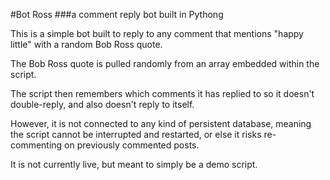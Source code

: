 #Bot Ross
###a comment reply bot built in Pythong


This is a simple bot built to reply to any comment that mentions "happy little" with a random Bob Ross quote.

The Bob Ross quote is pulled randomly from an array embedded within the script.

The script then remembers which comments it has replied to so it doesn't double-reply, and also doesn't reply to itself.

However, it is not connected to any kind of persistent database, meaning the script cannot be interrupted and restarted, or else it risks re-commenting on previously commented posts.

It is not currently live, but meant to simply be a demo script.